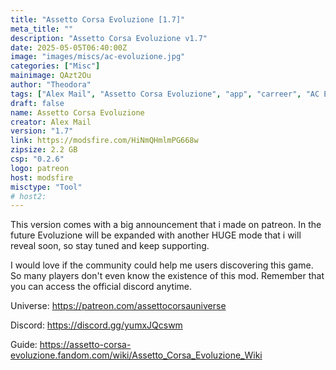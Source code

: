 ```yaml
---
title: "Assetto Corsa Evoluzione [1.7]"
meta_title: ""
description: "Assetto Corsa Evoluzione v1.7"
date: 2025-05-05T06:40:00Z
image: "images/miscs/ac-evoluzione.jpg"
categories: ["Misc"]
mainimage: QAzt2Ou
author: "Theodora"
tags: ["Alex Mail", "Assetto Corsa Evoluzione", "app", "carreer", "AC Evoluzione"]
draft: false
name: Assetto Corsa Evoluzione
creator: Alex Mail
version: "1.7"
link: https://modsfire.com/HiNmQHmlmPG668w
zipsize: 2.2 GB
csp: "0.2.6"
logo: patreon
host: modsfire
misctype: "Tool"
# host2:
---
```


This version comes with a big announcement that i made on patreon. In the future Evoluzione will be expanded with another HUGE mode that i will reveal soon, so stay tuned and keep supporting. 

I would love if the community could help me users discovering this game. So many players don't even know the existence of this mod. Remember that you can access the official discord anytime.

Universe: https://patreon.com/assettocorsauniverse

Discord: https://discord.gg/yumxJQcswm

Guide: https://assetto-corsa-evoluzione.fandom.com/wiki/Assetto_Corsa_Evoluzione_Wiki